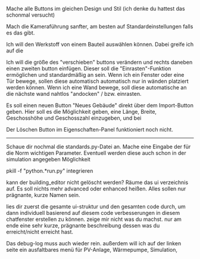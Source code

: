 Mache alle Buttons im gleichen Design und Stil (ich denke du hattest das schonmal versucht)

Mach die Kameraführung sanfter, am besten auf Standardeinstellungen falls es das gibt.

Ich will den Werkstoff von einem Bauteil auswählen können. Dabei greife ich auf die 

Ich will die größe des "verschieben" buttons verändern und rechts daneben einen zweiten button einfügen. Dieser soll die "Einrasten"-Funktion ermöglichen und standardmäßig an sein. Wenn ich ein Fenster oder eine Tür bewege, sollen diese automatisch automatisch nur in wänden platziert werden können. Wenn ich eine Wand bewege, soll diese automatische an die nächste wand nahtlos "andocken" / bzw. einrasten.

Es soll einen neuen Button "Neues Gebäude" direkt über dem Import-Button geben. Hier soll es die Möglichkeit geben, eine Länge, Breite, Geschosshöhe und Geschosszahl einzugeben, und bei 

Der Löschen Button im Eigenschaften-Panel funktioniert noch nicht.


------------------------------------------------------------------------------------

Schaue dir nochmal die standards.py-Datei an. Mache eine Eingabe der für die Norm wichtigen Parameter. Eventuell werden diese auch schon in der simulation angegeben Möglichkeit 

pkill -f "python.*run.py" 
integrieren

kann der building_editor nicht gelöscht werden? Räume das ui verzeichnis auf. Es soll nichts mehr advanced oder enhanced heißen. Alles sollen nur prägnante, kurze Namen sein.

lies dir zuerst die gesamte ui-struktur und den gesamten code durch, um dann individuell basierend auf diesem code verbesserungen in diesem chatfenster erstellen zu können. zeige mir nicht was du machst. nur am ende eine sehr kurze, prägnante beschreibung dessen was du erreicht/nicht erreicht hast.

Das debug-log muss auch wieder rein. außerdem will ich auf der linken seite ein ausfaltbares menü für PV-Anlage, Wärmepumpe, Simulation,  
